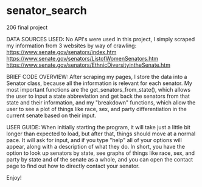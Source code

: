 # senator_search
206 final project

DATA SOURCES USED:
No API's were used in this project, I simply scraped my information from 3 websites by way of crawling:
      https://www.senate.gov/senators/index.htm
      https://www.senate.gov/senators/ListofWomenSenators.htm
      https://www.senate.gov/senators/EthnicDiversityintheSenate.htm

BRIEF CODE OVERVIEW:
After scraping my pages, I store the data into a Senator class, because all the information is relevant for each senator. My most important functions are the get_senators_from_state(), which allows the user to input a state abbreviation and get back the senators from that state and their information, and my "breakdown" functions, which allow the user to see a plot of things like race, sex, and party differentiation in the current senate based on their input.

USER GUIDE:
When initially starting the program, it will take just a little bit longer than expected to load, but after that, things should move at a normal pace. It will ask for input, and if you type "help" all of your options will appear, along with a description of what they do. In short, you have the option to look up senators by state, see graphs of things like race, sex, and party by state and of the senate as a whole, and you can open the contact page to find out how to directly contact your senator.

Enjoy!
